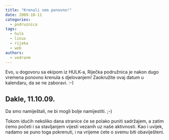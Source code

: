 ```yaml
---
title: "Krenuli smo ponovno!"
date: 2009-10-11
categories: 
  - podruznica
tags: 
  - hulk
  - linux
  - rijeka
  - web
authors: 
  - vedranm
---
```


Evo, u dogovoru sa ekipom iz HULK-a, Riječka podružnica je nakon dugo vremena ponovno krenula s djelovanjem! Zaokružite ovaj datum u kalendaru, da se ne zaboravi. :-)

<!-- more -->

## Dakle, 11.10.09.

Da smo namiještali, ne bi mogli bolje namijestiti. ;-)

Tokom idućih nekoliko dana stranice će se polako puniti sadržajem, a zatim ćemo početi i sa stavljanjem vijesti vezanih uz naše aktivnosti. Kao i uvijek, nadamo se puno toga pokrenuti, i na vrijeme ćete o svemu biti obaviješteni.
